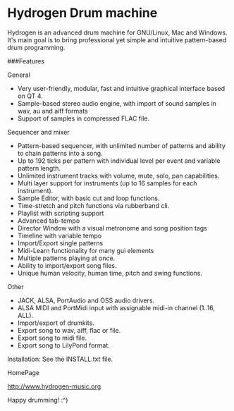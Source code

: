 # Hydrogen        Drum machine

Hydrogen is an advanced drum machine for GNU/Linux, Mac and Windows.
It's main goal is to bring professional yet simple and intuitive pattern-based drum programming.

###Features

General

 * Very user-friendly, modular, fast and intuitive graphical interface based on QT 4.
 * Sample-based stereo audio engine, with import of sound samples in wav, au and aiff formats 
 * Support of samples in compressed FLAC file.



Sequencer and mixer

 * Pattern-based sequencer, with unlimited number of patterns and ability to chain patterns into a song.
 * Up to 192 ticks per pattern with individual level per event and variable pattern length.
 * Unlimited instrument tracks with volume, mute, solo, pan capabilities.
 * Multi layer support for instruments (up to 16 samples for each instrument).
 * Sample Editor, with basic cut and loop functions. 
 * Time-stretch and pitch functions via rubberband cli.
 * Playlist with scripting support
 * Advanced tab-tempo
 * Director Window with a visual metronome and song position tags
 * Timeline with variable tempo
 * Import/Export single patterns
 * Midi-Learn functionality for many gui elements
 * Multiple patterns playing at once.
 * Ability to import/export song files.
 * Unique human velocity, human time, pitch and swing functions.


Other
 
* JACK, ALSA, PortAudio and OSS audio drivers.
* ALSA MIDI and PortMidi input with assignable midi-in channel (1..16, ALL).
* Import/export of drumkits.
* Export song to wav, aiff, flac or file.
* Export song to midi file.
* Export song to LilyPond format.

Installation:
	See the INSTALL.txt file.

HomePage

http://www.hydrogen-music.org


Happy drumming!  :^)
